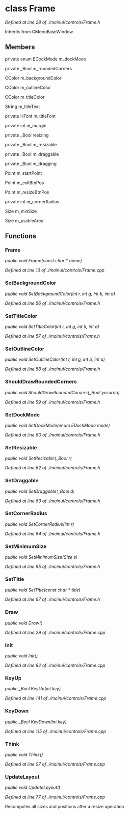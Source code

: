 # class Frame

*Defined at line 28 of ./mainui/controls/Frame.h*

Inherits from CMenuBaseWindow



## Members

private enum EDockMode m_dockMode

private _Bool m_roundedCorners

CColor m_backgroundColor

CColor m_outlineColor

CColor m_titleColor

String m_titleText

private HFont m_titleFont

private int m_margin

private _Bool resizing

private _Bool m_resizable

private _Bool m_draggable

private _Bool m_dragging

Point m_startPoint

Point m_exitBtnPos

Point m_resizeBtnPos

private int m_cornerRadius

Size m_minSize

Size m_usableArea



## Functions

### Frame

*public void Frame(const char * name)*

*Defined at line 13 of ./mainui/controls/Frame.cpp*

### SetBackgroundColor

*public void SetBackgroundColor(int r, int g, int b, int a)*

*Defined at line 56 of ./mainui/controls/Frame.h*

### SetTitleColor

*public void SetTitleColor(int r, int g, int b, int a)*

*Defined at line 57 of ./mainui/controls/Frame.h*

### SetOutlineColor

*public void SetOutlineColor(int r, int g, int b, int a)*

*Defined at line 58 of ./mainui/controls/Frame.h*

### ShouldDrawRoundedCorners

*public void ShouldDrawRoundedCorners(_Bool yesorno)*

*Defined at line 59 of ./mainui/controls/Frame.h*

### SetDockMode

*public void SetDockMode(enum EDockMode mode)*

*Defined at line 60 of ./mainui/controls/Frame.h*

### SetResizable

*public void SetResizable(_Bool r)*

*Defined at line 62 of ./mainui/controls/Frame.h*

### SetDraggable

*public void SetDraggable(_Bool d)*

*Defined at line 63 of ./mainui/controls/Frame.h*

### SetCornerRadius

*public void SetCornerRadius(int r)*

*Defined at line 64 of ./mainui/controls/Frame.h*

### SetMinimumSize

*public void SetMinimumSize(Size s)*

*Defined at line 65 of ./mainui/controls/Frame.h*

### SetTitle

*public void SetTitle(const char * title)*

*Defined at line 67 of ./mainui/controls/Frame.h*

### Draw

*public void Draw()*

*Defined at line 29 of ./mainui/controls/Frame.cpp*

### Init

*public void Init()*

*Defined at line 82 of ./mainui/controls/Frame.cpp*

### KeyUp

*public _Bool KeyUp(int key)*

*Defined at line 141 of ./mainui/controls/Frame.cpp*

### KeyDown

*public _Bool KeyDown(int key)*

*Defined at line 115 of ./mainui/controls/Frame.cpp*

### Think

*public void Think()*

*Defined at line 97 of ./mainui/controls/Frame.cpp*

### UpdateLayout

*public void UpdateLayout()*

*Defined at line 77 of ./mainui/controls/Frame.cpp*

 Recomputes all sizes and positions after a resize operation 



